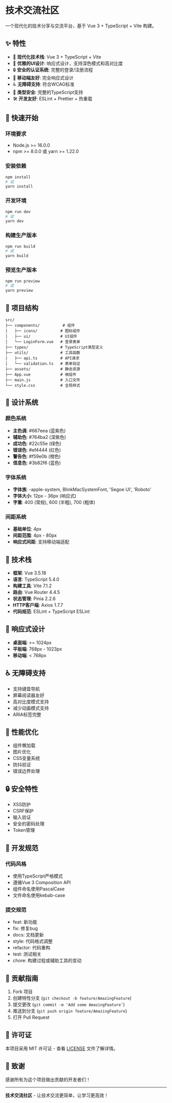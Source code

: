 # 技术交流社区

一个现代化的技术分享与交流平台，基于 Vue 3 + TypeScript + Vite 构建。

## ✨ 特性

- 🚀 **现代化技术栈**: Vue 3 + TypeScript + Vite
- 🎨 **优雅的UI设计**: 响应式设计，支持深色模式和高对比度
- 🔒 **安全的认证系统**: 完整的登录/注册流程
- 📱 **移动端友好**: 完全响应式设计
- ♿ **无障碍支持**: 符合WCAG标准
- 🎯 **类型安全**: 完整的TypeScript支持
- 🛠️ **开发友好**: ESLint + Prettier + 热重载

## 🚀 快速开始

### 环境要求

- Node.js >= 16.0.0
- npm >= 8.0.0 或 yarn >= 1.22.0

### 安装依赖

```bash
npm install
# 或
yarn install
```

### 开发环境

```bash
npm run dev
# 或
yarn dev
```

### 构建生产版本

```bash
npm run build
# 或
yarn build
```

### 预览生产版本

```bash
npm run preview
# 或
yarn preview
```

## 📁 项目结构

```
src/
├── components/          # 组件
│   ├── icons/          # 图标组件
│   ├── ui/             # UI组件
│   └── LoginForm.vue   # 登录表单
├── types/              # TypeScript类型定义
├── utils/              # 工具函数
│   ├── api.ts          # API请求
│   └── validation.ts   # 表单验证
├── assets/             # 静态资源
├── App.vue             # 根组件
├── main.js             # 入口文件
└── style.css           # 全局样式
```

## 🎨 设计系统

### 颜色系统

- **主色调**: #667eea (蓝紫色)
- **辅助色**: #764ba2 (深紫色)
- **成功色**: #22c55e (绿色)
- **错误色**: #ef4444 (红色)
- **警告色**: #f59e0b (橙色)
- **信息色**: #3b82f6 (蓝色)

### 字体系统

- **字体族**: -apple-system, BlinkMacSystemFont, 'Segoe UI', 'Roboto'
- **字体大小**: 12px - 36px (响应式)
- **字重**: 400 (常规), 600 (半粗), 700 (粗体)

### 间距系统

- **基础单位**: 4px
- **间距范围**: 4px - 80px
- **响应式间距**: 支持移动端适配

## 🔧 技术栈

- **框架**: Vue 3.5.18
- **语言**: TypeScript 5.4.0
- **构建工具**: Vite 7.1.2
- **路由**: Vue Router 4.4.5
- **状态管理**: Pinia 2.2.6
- **HTTP客户端**: Axios 1.7.7
- **代码规范**: ESLint + TypeScript ESLint

## 📱 响应式设计

- **桌面端**: >= 1024px
- **平板端**: 768px - 1023px
- **移动端**: < 768px

## ♿ 无障碍支持

- 支持键盘导航
- 屏幕阅读器友好
- 高对比度模式支持
- 减少动画模式支持
- ARIA标签完整

## 🚀 性能优化

- 组件懒加载
- 图片优化
- CSS变量系统
- 防抖验证
- 错误边界处理

## 🔒 安全特性

- XSS防护
- CSRF保护
- 输入验证
- 安全的密码处理
- Token管理

## 📝 开发规范

### 代码风格

- 使用TypeScript严格模式
- 遵循Vue 3 Composition API
- 组件命名使用PascalCase
- 文件命名使用kebab-case

### 提交规范

- feat: 新功能
- fix: 修复bug
- docs: 文档更新
- style: 代码格式调整
- refactor: 代码重构
- test: 测试相关
- chore: 构建过程或辅助工具的变动

## 🤝 贡献指南

1. Fork 项目
2. 创建特性分支 (`git checkout -b feature/AmazingFeature`)
3. 提交更改 (`git commit -m 'Add some AmazingFeature'`)
4. 推送到分支 (`git push origin feature/AmazingFeature`)
5. 打开 Pull Request

## 📄 许可证

本项目采用 MIT 许可证 - 查看 [LICENSE](LICENSE) 文件了解详情。

## 🙏 致谢

感谢所有为这个项目做出贡献的开发者们！

---

**技术交流社区** - 让技术交流更简单，让学习更高效！